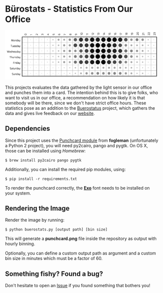 # Bürostats - Statistics From Our Office

![Anybody there?](assets/example.png)

This projects evaluates the data gathered by the light sensor in our office and punches them into a card.
The intention behind this is to give folks, who want to visit us in our office, a recommendation on how likely it is that somebody will be there, since we don't have strict office hours.
These statistics pose as an addition to the [Buerostatus](https://github.com/fsr/buerostatus) project, which gathers the data and gives live feedback on our [website](https://ifsr.de).


## Dependencies

Since this project uses the [Punchcard module](https://github.com/fogleman/Punchcard) from **fogleman** (unfortunately a Python 2 project), you will need py2cairo, pango and pygtk.
On OS X, those can be installed using _Homebrew_:  
```
$ brew install py2cairo pango pygtk
```

Additionally, you can install the required pip modules, using:  
```
$ pip install -r requirements.txt
```

To render the punchcard correctly, the **[Exo](https://www.fontsquirrel.com/fonts/exo)** font needs to be installed on your system.


## Rendering the Image

Render the image by running:  
```
$ python buerostats.py [output path] [bin size]
```
This will generate a **punchcard.png** file inside the repository as output with hourly binning.

Optionally, you can define a custom output path as argument and a custom bin size in minutes which must be a factor of 60.


## Something fishy? Found a bug?

Don't hesitate to open an [Issue](https://github.com/fsr/stats/issues) if you found something that bothers you!
